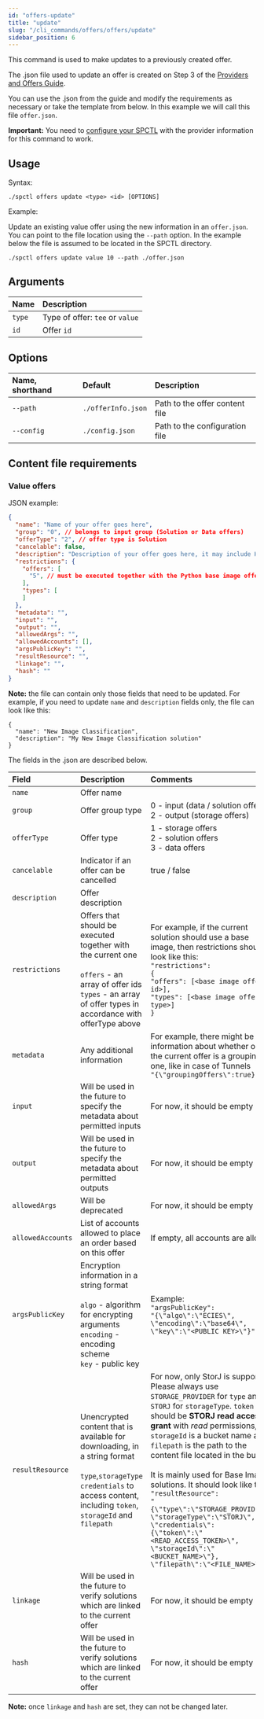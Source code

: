 ```yaml
---
id: "offers-update"
title: "update"
slug: "/cli_commands/offers/offers/update"
sidebar_position: 6
---
```


This command is used to make updates to a previously created offer.

The .json file used to update an offer is created on Step 3 of the [Providers and Offers Guide](/developers/cli_guides/providers_offers#offer-description).

You can use the .json from the guide and modify the requirements as necessary or take the template from below. In this example we will call this file `offer.json`.

**Important:** You need to [configure your SPCTL](/developers/cli_guides/configuring#for-providers) with the provider information for this command to work.

## Usage

Syntax:

```
./spctl offers update <type> <id> [OPTIONS]
```

Example: 

Update an existing value offer using the new information in an `offer.json`. You can point to the file location using the `--path` option. In the example below the file is assumed to be located in the SPCTL directory. 

```
./spctl offers update value 10 --path ./offer.json
```

## Arguments

| **Name** | **Description**                 |
|:---------|:--------------------------------|
| `type`   | Type of offer: `tee` or `value` |
| `id`     | Offer `id`  |

## Options

| **Name, shorthand** | **Default**        | **Description**                |
|:--------------------|:-------------------|:-------------------------------|
| `--path`            | `./offerInfo.json` | Path to the offer content file |
| `--config`          | `./config.json`    | Path to the configuration file |


## Content file requirements

### Value offers

JSON example:
```json title="offer.json"
{
  "name": "Name of your offer goes here",
  "group": "0", // belongs to input group (Solution or Data offers)
  "offerType": "2", // offer type is Solution
  "cancelable": false,
  "description": "Description of your offer goes here, it may include HTML",
  "restrictions": {
    "offers": [
      "5", // must be executed together with the Python base image offer #5
    ],
    "types": [
    ]
  },
  "metadata": "",
  "input": "",
  "output": "",
  "allowedArgs": "",
  "allowedAccounts": [],
  "argsPublicKey": "",
  "resultResource": "",
  "linkage": "",
  "hash": ""
}
```

**Note:** the file can contain only those fields that need to be updated. For example, if you need to update `name` and `description` fields only, the file can look like this:

```
{
  "name": "New Image Classification",
  "description": "My New Image Classification solution"
}
```

The fields in the .json are described below.

| **Field**         | **Description**                                                                                                                                                                            | **Comments**                                                                                                                                                                                                                                                                                                                                                                                                                                                                                                                                                                                                            |
|:------------------|:-------------------------------------------------------------------------------------------------------------------------------------------------------------------------------------------|:------------------------------------------------------------------------------------------------------------------------------------------------------------------------------------------------------------------------------------------------------------------------------------------------------------------------------------------------------------------------------------------------------------------------------------------------------------------------------------------------------------------------------------------------------------------------------------------------------------------------|
| `name`            | Offer name                                                                                                                                                                                 |                                                                                                                                                                                                                                                                                                                                                                                                                                                                                                                                                                                                                         |
| `group`           | Offer group type                                                                                                                                                                           | 0 - input (data / solution offers) <br/>2 - output (storage offers)                                                                                                                                                                                                                                                                                                                                                                                                                                                                                                                                                     |
| `offerType`       | Offer type                                                                                                                                                                                 | 1 - storage offers<br/>2 - solution offers<br/>3 - data offers                                                                                                                                                                                                                                                                                                                                                                                                                                                                                                                                                          |
| `cancelable`      | Indicator if an offer can be cancelled                                                                                                                                                     | true / false                                                                                                                                                                                                                                                                                                                                                                                                                                                                                                                                                                                                            |
| `description`     | Offer description                                                                                                                                                                          |                                                                                                                                                                                                                                                                                                                                                                                                                                                                                                                                                                                                                         |
| `restrictions`    | Offers that should be executed together with the current one<br/><br/>`offers` - an array of offer ids<br/>`types` - an array of offer types in accordance with offerType above            | For example, if the current solution should use a base image, then restrictions should look like this:<br/>`"restrictions":`<br/>`{`<br/>`"offers": [<base image offer id>],`<br/>`"types": [<base image offer type>]`<br/>`}`                                                                                                                                                                                                                                                                                                                                                                                          |
| `metadata`        | Any additional information                                                                                                                                                                 | For example, there might be the information about whether or not the current offer is a grouping one, like in case of Tunnels<br/>`"{\"groupingOffers\":true}"`                                                                                                                                                                                                                                                                                                                                                                                                                                                         |
| `input`           | Will be used in the future to specify the metadata about permitted inputs                                                                                                                  | For now, it should be empty                                                                                                                                                                                                                                                                                                                                                                                                                                                                                                                                                                                             |
| `output`          | Will be used in the future to specify the metadata about permitted outputs                                                                                                                 | For now, it should be empty                                                                                                                                                                                                                                                                                                                                                                                                                                                                                                                                                                                             |
| `allowedArgs`     | Will be deprecated                                                                                                                                                                         | For now, it should be empty                                                                                                                                                                                                                                                                                                                                                                                                                                                                                                                                                                                             |
| `allowedAccounts` | List of accounts allowed to place an order based on this offer                                                                                                                             | If empty, all accounts are allowed                                                                                                                                                                                                                                                                                                                                                                                                                                                                                                                                                                                      |
| `argsPublicKey`   | Encryption information in a string format<br/><br/>`algo` - algorithm for encrypting arguments<br/>`encoding` - encoding scheme<br/>`key` - public key                                     | Example:<br/>`"argsPublicKey":`<br/>`"{\"algo\":\"ECIES\",`<br/>`\"encoding\":\"base64\",`<br/>`\"key\":\"<PUBLIC KEY>\"}"`                                                                                                                                                                                                                                                                                                                                                                                                                                                                                             |
| `resultResource`  | Unencrypted content that is available for downloading, in a string format<br/><br/>`type`,`storageType`<br/>`credentials` to access content, including `token`, `storageId` and `filepath` | For now, only StorJ is supported. Please always use `STORAGE_PROVIDER` for `type` and `STORJ` for `storageType`. `token` should be **STORJ read access grant** with *read* permissions, `storageId` is a bucket name and `filepath` is the path to the content file located in the bucket.<br/><br/>It is mainly used for Base Image solutions. It should look like this:<br/>`"resultResource":`<br/>`"{\"type\":\"STORAGE_PROVIDER\",`<br/>`\"storageType\":\"STORJ\",`<br/>`\"credentials\":`<br/>`{\"token\":\"<READ_ACCESS_TOKEN>\",`<br/>`\"storageId\":\"<BUCKET_NAME>\"},`<br/>`\"filepath\":\"<FILE_NAME>\"}"` |
| `linkage`         | Will be used in the future to verify solutions which are linked to the current offer                                                                                                       | For now, it should be empty                                                                                                                                                                                                                                                                                                                                                                                                                                                                                                                                                                                             |
| `hash`            | Will be used in the future to verify solutions which are linked to the current offer                                                                                                       | For now, it should be empty                                                                                                                                                                                                                                                                                                                                                                                                                                                                                                                                                                                             |

**Note:** once `linkage` and `hash` are set, they can not be changed later.

